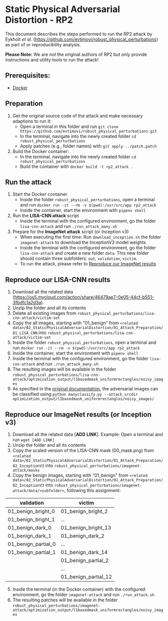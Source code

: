 # Static Physical Adversarial Distortion - RP2

This document describes the steps performed to run the RP2 attack by Eykholt _et al._ (https://github.com/evtimovi/robust_physical_perturbations) as part of or reproducibility analysis.

**Please Note:** We are _not_ the original authors of RP2 but only provide instructions and utility tools to run the attack!

## Prerequisites:
* [Docker](https://docs.docker.com/get-started/get-docker/)

## Preparation
1. Get the original source code of the attack and make necessary adaptions to run it:
    * Open a terminal in this folder and run `git clone https://github.com/evtimovi/robust_physical_perturbations.git`
    * In the terminal, navigate into the newly created folder `cd robust_physical_perturbations`
    * Apply patches (e.g., folder names) with `git apply ../patch.patch`
2. Build the Docker container:
    * In the terminal, navigate into the newly created folder `cd robust_physical_perturbations`
    * Build the container with `docker build -t rp2_attack .`

## Run the attack
1. Start the Docker container
    * Inside the folder `robust_physical_perturbations`, open a terminal and run `docker run -it --rm -v $(pwd):/usr/src/app rp2_attack`
    * Inside the container, start the environment with `pipenv shell`
2. Run the **LISA-CNN attack** script
    * Inside the terminal with the configured environment, go the folder `lisa-cnn-attack` and run `./run_attack_many.sh`
3. Prepare for the **ImageNet attack** script (or Inception v3)
    * When executing the first time: Run `download_inception.sh` the folder `imagenet-attack` to download the InceptionV3 model weights
    * Inside the terminal with the configured environment, go the folder `lisa-cnn-attack` and create a new folder `data`. This new folder should contain three subfolders: `out`, `validation`, `victim`.
    * To run the attack, please refer to [Reproduce our ImageNet results](#reproduce-our-imagenet-results-or-inception-v3)

## Reproduce our LISA-CNN results
1. Download all the related data (https://os5.mycloud.com/action/share/46479ae7-0e05-44cf-b551-3fbdfc1a2d3a).
2. Unzip the folder and all its contents
3. Delete all existing images from `robust_physical_perturbations/lisa-cnn-attack/victim-set`
4. Copy the all images, starting with "01_benign" from `<related data>/02_StaticPhysicalAdversarialDistortion/01_Attack_Preparation/01_LISA_CNN` into `robust_physical_perturbations/lisa-cnn-attack/victim-set`
5. Inside the folder `robust_physical_perturbations`, open a terminal and run `docker run -it --rm -v $(pwd):/usr/src/app rp2_attack`
6. Inside the container, start the environment with `pipenv shell`
7. Inside the terminal with the configured environment, go the folder `lisa-cnn-attack` and run `./run_attack_many.sh`
8. The resulting images will be available in the folder `robust_physical_perturbations/lisa-cnn-attack/optimization_output/l1basedmask_uniformrectangles/noisy_images`
9. As specified in the [original documentation](https://github.com/evtimovi/robust_physical_perturbations/tree/master/lisa-cnn-attack), the adversarial images can be classified using `python manyclassify.py --attack_srcdir optimization_output/l1basedmask_uniformrectangles/noisy_images/`

## Reproduce our ImageNet results (or Inception v3)
1. Download all the related data [**ADD LINK**]. Example: Open a terminal and run `wget [ADD LINK]`
2. Unzip the folder and all its contents
3. Copy the scaled version of the LISA-CNN mask (00_mask.png) from `<related data>/02_StaticPhysicalAdversarialDistortion/01_Attack_Preparation/02_InceptionV3` into `robust_physical_perturbations/imagenet-attack/masks`
4. Copy the benign images, starting with "01_benign" from `<related data>/02_StaticPhysicalAdversarialDistortion/01_Attack_Preparation/02_InceptionV3` into `robust_physical_perturbations/imagenet-attack/data/<subfolder>`, following this assignment:

| **validation**      | **victim**           |
|---------------------|----------------------|
| 01_benign_bright_0  | 01_benign_bright_2   |
| 01_benign_bright_1  | ...                  |
| 01_benign_dark_0    | 01_benign_bright_13  |
| 01_benign_dark_1    | 01_benign_dark_2     |
| 01_benign_partial_0 | ...                  |
| 01_benign_partial_1 | 01_benign_dark_14    |
|                     | 01_benign_partial_2  |
|                     | ...                  |
|                     | 01_benign_partial_12 |

5. Inside the terminal (in the Docker container) with the configured environment, go the folder `imagenet-attack` and run `./run_attack.sh`
6. The resulting patches will be available in the folder `robust_physical_perturbations/imagenet-attack/optimization_output/l1basedmask_uniformrectangles/noisy_images`